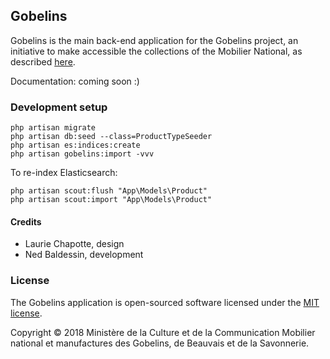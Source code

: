 ## Gobelins

Gobelins is the main back-end application for the Gobelins project, an initiative to make accessible the
collections of the Mobilier National, as described <a href="https://entrepreneur-interet-general.etalab.gouv.fr/defi/2017/09/26/gobelins/">here</a>.

Documentation: coming soon :)

### Development setup
```shell
php artisan migrate
php artisan db:seed --class=ProductTypeSeeder
php artisan es:indices:create
php artisan gobelins:import -vvv
```

To re-index Elasticsearch:
```shell
php artisan scout:flush "App\Models\Product"
php artisan scout:import "App\Models\Product"
```
#### Credits

- Laurie Chapotte, design
- Ned Baldessin, development

### License

The Gobelins application is open-sourced software licensed under the [MIT license](https://opensource.org/licenses/MIT).

Copyright © 2018 Ministère de la Culture et de la Communication
Mobilier national et manufactures des Gobelins, de Beauvais et de la Savonnerie.
